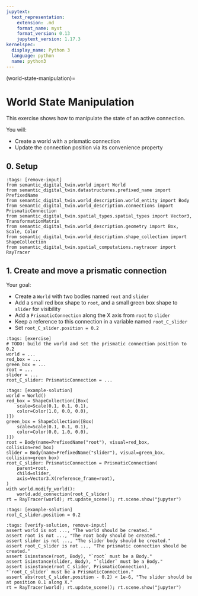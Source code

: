 ```yaml
---
jupytext:
  text_representation:
    extension: .md
    format_name: myst
    format_version: 0.13
    jupytext_version: 1.17.3
kernelspec:
  display_name: Python 3
  language: python
  name: python3
---
```


(world-state-manipulation)=
# World State Manipulation

This exercise shows how to manipulate the state of an active connection.

You will:
- Create a world with a prismatic connection
- Update the connection position via its convenience property

## 0. Setup

```{code-cell} ipython3
:tags: [remove-input]
from semantic_digital_twin.world import World
from semantic_digital_twin.datastructures.prefixed_name import PrefixedName
from semantic_digital_twin.world_description.world_entity import Body
from semantic_digital_twin.world_description.connections import PrismaticConnection
from semantic_digital_twin.spatial_types.spatial_types import Vector3, TransformationMatrix
from semantic_digital_twin.world_description.geometry import Box, Scale, Color
from semantic_digital_twin.world_description.shape_collection import ShapeCollection
from semantic_digital_twin.spatial_computations.raytracer import RayTracer
```

## 1. Create and move a prismatic connection
Your goal:
- Create a `World` with two bodies named `root` and `slider`
- Add a small red box shape to `root`, and a small green box shape to `slider` for visibility
- Add a `PrismaticConnection` along the X axis from `root` to `slider`
- Keep a reference to this connection in a variable named `root_C_slider`
- Set `root_C_slider.position = 0.2`

```{code-cell} ipython3
:tags: [exercise]
# TODO: build the world and set the prismatic connection position to 0.2
world = ...
red_box = ...
green_box = ...
root = ...
slider = ...
root_C_slider: PrismaticConnection = ...

```

```{code-cell} ipython3
:tags: [example-solution]
world = World()
red_box = ShapeCollection([Box(
    scale=Scale(0.1, 0.1, 0.1),
    color=Color(1.0, 0.0, 0.0),
)])
green_box = ShapeCollection([Box(
    scale=Scale(0.1, 0.1, 0.1),
    color=Color(0.0, 1.0, 0.0),
)])
root = Body(name=PrefixedName("root"), visual=red_box, collision=red_box)
slider = Body(name=PrefixedName("slider"), visual=green_box, collision=green_box)
root_C_slider: PrismaticConnection = PrismaticConnection(
    parent=root,
    child=slider,
    axis=Vector3.X(reference_frame=root),
)
with world.modify_world():
    world.add_connection(root_C_slider)
rt = RayTracer(world); rt.update_scene(); rt.scene.show("jupyter")
```
```{code-cell} ipython3
:tags: [example-solution]
root_C_slider.position = 0.2
```

```{code-cell} ipython3
:tags: [verify-solution, remove-input]
assert world is not ..., "The world should be created."
assert root is not ..., "The root body should be created."
assert slider is not ..., "The slider body should be created."
assert root_C_slider is not ..., "The prismatic connection should be created."
assert isinstance(root, Body), "`root` must be a Body."
assert isinstance(slider, Body), "`slider` must be a Body."
assert isinstance(root_C_slider, PrismaticConnection), "`root_C_slider` must be a PrismaticConnection."
assert abs(root_C_slider.position - 0.2) < 1e-6, "The slider should be at position 0.1 along X."
rt = RayTracer(world); rt.update_scene(); rt.scene.show("jupyter")
```
